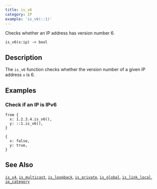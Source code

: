 ```yaml
---
title: is_v6
category: IP
example: 'is_v6(::1)'
---
```


Checks whether an IP address has version number 6.

```tql
is_v6(x:ip) -> bool
```

## Description

The `is_v6` function checks whether the version number of a given IP address `x`
is 6.

## Examples

### Check if an IP is IPv6

```tql
from {
  x: 1.2.3.4.is_v6(),
  y: ::1.is_v6(),
}
```

```tql
{
  x: false,
  y: true,
}
```

## See Also

[`is_v4`](/reference/functions/is_v4),
[`is_multicast`](/reference/functions/is_multicast),
[`is_loopback`](/reference/functions/is_loopback),
[`is_private`](/reference/functions/is_private),
[`is_global`](/reference/functions/is_global),
[`is_link_local`](/reference/functions/is_link_local),
[`ip_category`](/reference/functions/ip_category)
